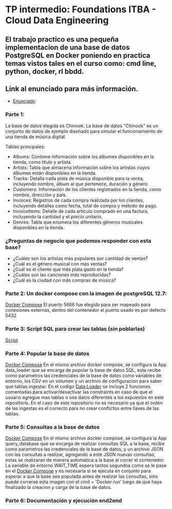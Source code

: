 # TP intermedio: Foundations ITBA - Cloud Data Engineering

## El trabajo practico es una pequeña implementacion de una base de datos PostgreSQL en Docker poniendo en practica temas vistos tales en el curso como: cmd line, python, docker, rl bbdd.

## Link al enunciado para más información.
- [Enunciado](enunciado-itba.pdf)

### Parte 1:
La base de datos elegida es Chinook. La base de datos "Chinook" es un conjunto de datos de ejemplo diseñado para simular el funcionamiento de una tienda de música digital.

Tablas principales:

- Albums: Contiene información sobre los álbumes disponibles en la tienda, como título y artista.
- Artists: Tabla que almacena información sobre los artistas cuyos álbumes están disponibles en la tienda.
- Tracks: Detalla cada pista de música disponible para la venta, incluyendo nombre, álbum al que pertenece, duración y género.
- Customers: Información de los clientes registrados en la tienda, como nombre, dirección y país.
- Invoices: Registros de cada compra realizada por los clientes, incluyendo detalles como fecha, total de compra y método de pago.
- InvoiceItems: Detalle de cada artículo comprado en una factura, incluyendo la cantidad y el precio unitario.
- Genres: Tabla que enumera los diferentes géneros musicales disponibles en la tienda.

### ¿Preguntas de negocio que podemos responder con esta base?
- ¿Cuáles son los artistas más populares por cantidad de ventas?
- ¿Cuál es el género musical con más ventas?
- ¿Cuál es el cliente que más plata gastó en la tienda?
- ¿Cuáles son las canciones más reproducidas?
- ¿Cuál es la ciudad con más compras de música?

### Parte 2: Un docker compose con la imagen de postgreSQL 12.7:
[Docker Compose](docker-compose.yml)
El puerto 5666 fue elegido para ser mapeado para conexiones externas, dentro del contenedor el puerto usado es por defecto 5432

### Parte 3: Script SQL para crear las tablas (sin poblarlas)
[Script](scripts/chinook.sql)

### Parte 4: Popular la base de datos
[Docker Compose](docker-compose.yml)
En el mismo archivo docker compose, se configura la App data_loader que se encarga de popular la base de datos SQL, esta recibe como
parametros las credenciales de la base de datos como variables de entorno, los CSV en un volumen y un archivo de configuracion para
saber que tablas ingestar. 
En el codigo [Data Loader](csv_to_sql.py) se incluye 2 funciones comentadas para activar/desactivar las constraints en caso de que el usuario agregue mas tablas o use datos diferentes a los expuestos en este repositorio. En el caso de este repositorio no es necesario ya que el orden
de las ingestas es el correcto para no crear conflictos entre llaves de las tablas.

### Parte 5: Consultas a la base de datos
[Docker Compose](docker-compose.yml)
En el mismo archivo docker compose, se configura la App query_database que se encarga de realizar consultas SQL a la base, recibe como parametros
las credenciales de la base de datos, y un archivo JSON con las consultas a realizar, agregando a este JSON nuevas consultas, estas se realizaran
de manera automatica a la base al correr el contenedor.
La variable de entorno WAIT_TIME espera tantos segundos como se le pase en el [Docker Compose](docker-compose.yml) y es necesaria si se ejecuta en
conjunto para esperar a que la base sea populada antes de realizar las consultas, sino puede correrse esta imagen con el cmd = 'Docker run' luego
de que haya finalizado la creacion y carga de la base de datos.

### Parte 6: Documentación y ejecución end2end

